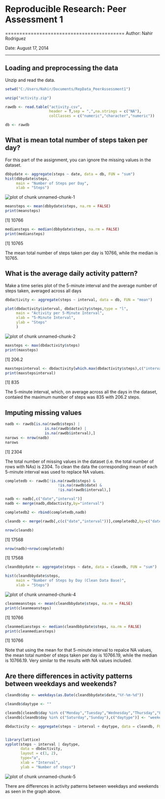 # Reproducible Research: Peer Assessment 1
==========================================
Author: Nahir Rodriguez 

Date: August 17, 2014

---




## Loading and preprocessing the data
Unzip and read the data.


```r
setwd("C:/Users/Nahir/Documents/RepData_PeerAssessment1")

unzip("activity.zip")

rawdb <- read.table("activity.csv",
                    header = T,sep = ",",na.strings = c("NA"),
                    colClasses = c("numeric","character","numeric"))

db <- rawdb
```

## What is mean total number of steps taken per day?
For this part of the assignment, you can ignore the missing values in the dataset.


```r
dbbydate <- aggregate(steps ~ date, data = db, FUN = "sum")
hist(dbbydate$steps,
     main = "Number of Steps per Day",
     xlab = "Steps")
```

![plot of chunk unnamed-chunk-1](figure/unnamed-chunk-1.png) 

```r
meansteps <- mean(dbbydate$steps, na.rm = FALSE)
print(meansteps)
```

[1] 10766

```r
mediansteps <- median(dbbydate$steps, na.rm = FALSE)
print(mediansteps)
```

[1] 10765

The mean total number of steps taken per day is 10766, while the median is 10765.


## What is the average daily activity pattern?
Make a time series plot  of the 5-minute interval and the average number of steps taken, averaged across all days


```r
dbdactivity <- aggregate(steps ~ interval, data = db, FUN = "mean")

plot(dbdactivity$interval, dbdactivity$steps,type = "l",
     main = "Activity per 5-Minute Interval",
     xlab = "5-Minute Interval",
     ylab = "Steps"
     )
```

![plot of chunk unnamed-chunk-2](figure/unnamed-chunk-2.png) 

```r
maxsteps <- max(dbdactivity$steps)
print(maxsteps)
```

[1] 206.2

```r
maxstepsinterval <- dbdactivity[which.max(dbdactivity$steps),c("interval")]
print(maxstepsinterval)
```

[1] 835

The 5-minute interval, which, on average across all the days in the dataset, contaied the maximum number of steps was 835 with 206.2 steps.

## Imputing missing values



```r
nadb <- rawdb[is.na(rawdb$steps) | 
                  is.na(rawdb$date) | 
                  is.na(rawdb$interval),]
narows <- nrow(nadb)
narows
```

[1] 2304

The total number of missing values in the dataset (i.e. the total number of rows with NAs) is 2304. To clean the data the corresponding mean of each 5-minute interval was used to replace NA values.



```r
completedb <- rawdb[!is.na(rawdb$steps) & 
                        !is.na(rawdb$date) & 
                        !is.na(rawdb$interval),]

nadb <- nadb[,c("date","interval")]
nadb <- merge(nadb,dbdactivity,by="interval")

completedb2 <- rbind(completedb,nadb)

cleandb <- merge(rawdb[,c(c("date","interval"))],completedb2,by=c("date","interval"),sort = FALSE)

nrow(cleandb)
```

[1] 17568

```r
nrow(nadb)+nrow(completedb)
```

[1] 17568

```r
cleandbbydate <- aggregate(steps ~ date, data = cleandb, FUN = "sum")

hist(cleandbbydate$steps,
     main = "Number of Steps by Day (Clean Data Base)",
     xlab = "Steps")
```

![plot of chunk unnamed-chunk-4](figure/unnamed-chunk-4.png) 

```r
cleanmeansteps <- mean(cleandbbydate$steps, na.rm = FALSE)
print(cleanmeansteps)
```

[1] 10766

```r
cleanmediansteps <- median(cleandbbydate$steps, na.rm = FALSE)
print(cleanmediansteps)
```

[1] 10766

Note that using the mean for that 5-minute interval to repalce NA values, the mean total number of steps taken per day is 10766.19, while the median is 10766.19. Very similar to the results with NA values included.



## Are there differences in activity patterns between weekdays and weekends?


```r
cleandb$day <- weekdays(as.Date(cleandbbydate$date,"%Y-%m-%d"))

cleandb$daytype <- ""

cleandb[cleandb$day %in% c("Monday","Tuesday","Wednesday","Thursday","Friday"),c("daytype")] <- "weekday"
cleandb[cleandb$day %in% c("Saturday","Sunday"),c("daytype")] <- "weekend"

dbdactivity <- aggregate(steps ~ interval + daytype, data = cleandb, FUN = "mean")


library(lattice)
xyplot(steps ~ interval | daytype, 
       data = dbdactivity, 
       layout = c(1, 2),
       type="a",
       xlab = "Interval",
       ylab = "Number of steps")
```

![plot of chunk unnamed-chunk-5](figure/unnamed-chunk-5.png) 

There are differences in activity patterns between weekdays and weekends as seen in the graph above.
